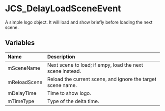 # JCS_DelayLoadSceneEvent

A simple logo object. It will load and show briefly before loading the next scene.

## Variables

| Name           | Description                                                 |
|:---------------|:------------------------------------------------------------|
| mSceneName     | Next scene to load; if empy, load the next scene instead.   |
| mReloadScene   | Reload the current scene, and ignore the target scene name. |
| mDelayTime     | Time to show logo.                                          |
| mTimeType      | Type of the delta time.                                     |
